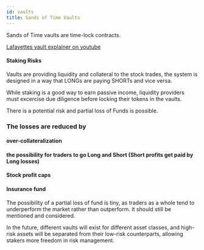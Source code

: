```yaml
---
id: vaults
title: Sands of Time Vaults
---
```


Sands of Time vaults are time-lock contracts.

[Lafayettes vault explainer on youtube](https://www.youtube.com/watch?v=6IYS21C5C3c&feature=youtu.be)


#### Staking Risks

Vaults are providing liquidity and collateral to the stock trades, the system is designed in a way that LONGs are paying SHORTs and vice versa.

While staking is a good way to earn passive income, liquidity providers must excercise due diligence before locking their tokens in the vaults.

There is a potential risk and partial loss of Funds is possible.

### The losses are reduced by 

#### over-collateralization
#### the possibility for traders to go Long and Short (Short profits get paid by Long losses)
#### Stock profit caps
#### Insurance fund


The possibility of a partial loss of fund is tiny, as traders as a whole tend to underperform the market rather than outperform. It should still be mentioned and considered.



In the future, different vaults will exist for different asset classes, and high-risk assets will be separated from their low-risk counterparts, allowing stakers more freedom in risk management. 
